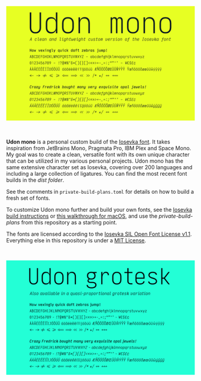 <picture>
  <img alt="Udon mono title" src="assets/udon_mono_title.png">
</picture>

&nbsp;

**Udon mono** is a personal custom build of the [Iosevka font](https://github.com/be5invis/Iosevka). It takes inspiration from JetBrains Mono, Pragmata Pro, IBM Plex and Space Mono. My goal was to create a clean, versatile font with its own unique character that can be utilized in my various personal projects. Udon mono has the same extensive character set as Iosevka, covering over 200 languages and including a large collection of ligatures. You can find the most recent font builds in the *dist folder*.

See the comments in `private-build-plans.toml` for details on how to build a fresh set of fonts.

To customize Udon mono further and build your own fonts, see the [Iosevka build instructions](https://github.com/be5invis/Iosevka/blob/main/doc/custom-build.md) or [this walkthrough for macOS](https://kau.sh/blog/build-iosevka-font-mac-os/), and use the *private-build-plans* from this repository as a starting point.

The fonts are licensed according to the [Iosevka SIL Open Font License v1.1](https://github.com/bcorporaal/Udon-mono?tab=OFL-1.1-1-ov-file). Everything else in this repository is under a [MIT License](https://github.com/bcorporaal/Udon-mono?tab=MIT-2-ov-file).

&nbsp;

<picture>
  <img alt="Udon mono title" src="assets/udon_grotesk_title.png">
</picture>